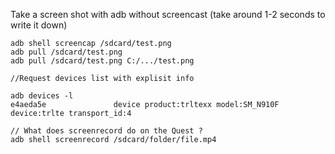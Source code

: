 
Take a screen shot with adb without screencast
(take around 1-2 seconds to write it down)
```
adb shell screencap /sdcard/test.png
adb pull /sdcard/test.png
adb pull /sdcard/test.png C:/.../test.png
```



```
//Request devices list with explisit info

adb devices -l  
e4aeda5e               device product:trltexx model:SM_N910F device:trlte transport_id:4
```



```
// What does screenrecord do on the Quest ?
adb shell screenrecord /sdcard/folder/file.mp4
```
